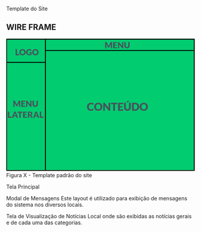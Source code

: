 <M1>Template do Site</M1>
## WIRE FRAME
![Exemplo de wireframe](img/wireframe.png) <br>
Figura X - Template padrão do site

Tela Principal


Modal de Mensagens
Este layout é utilizado para exibição de mensagens do sistema nos diversos locais.

Tela de Visualização de Notícias
Local onde são exibidas as notícias gerais e de cada uma das categorias.
